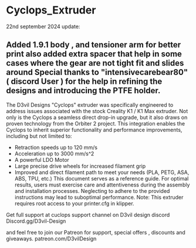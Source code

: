 # Cyclops_Extruder

22nd september 2024 update:

Added 1.9.1 body , and tensioner arm for better print 
also added extra spacer that help in some cases where the gear are not tight fit and slides around 
Special thanks to "intensivecarebear80" ( discord User ) for the help in refining the designs and introducing the PTFE holder.
----------

The D3vil Designs "Cyclops" extruder was specifically engineered to address issues
associated with the stock Creality K1 / K1 Max extruder. Not only is the Cyclops a seamless
direct drop-in upgrade, but it also draws on proven technology from the Orbiter 2 project.
This integration enables the Cyclops to inherit superior functionality and performance
improvements, including but not limited to:
- Retraction speeds up to 120 mm/s
- Acceleration up to 3000 mm/s^2
- A powerful LDO Motor
- Large precise drive wheels for increased filament grip
- Improved and direct filament path to meet your needs (PLA, PETG, ASA, ABS, TPU, etc.)
This document serves as a reference guide. For optimal results, users must exercise care
and attentiveness during the assembly and installation processes. Neglecting to adhere
to the provided instructions may lead to suboptimal performance.
Note: This extruder requires root access to your printer.cfg in klipper.

Get full support at cuclops support channel on D3vil design discord 
Discord.gg/D3vil-Design

and feel free to join our Patreon for support, special offers , discounts and giveaways.
patreon.com/D3vilDesign
